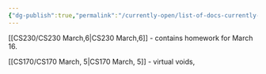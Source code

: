 ```yaml
---
{"dg-publish":true,"permalink":"/currently-open/list-of-docs-currently-open/"}
---
```


[[CS230/CS230 March,6\|CS230 March,6]]  - contains homework for March 16.

[[CS170/CS170 March, 5\|CS170 March, 5]] - virtual voids,

